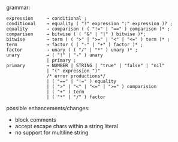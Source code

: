 grammar:
```
expression     → conditional ;
conditional    → equality ( "?" expression ":" expression )? ;
equality       → comparison ( ( "!=" | "==" ) comparison )* ;
comparison     → bitwise ( ( "&" | "|" ) bitwise )*;
bitwise        → term ( ( ">" | ">=" | "<" | "<=" ) term )* ;
term           → factor ( ( "-" | "+" ) factor )* ;
factor         → unary ( ( "/" | "*" ) unary )* ;
unary          → ( "!" | "-" ) unary
               | primary ;
primary        → NUMBER | STRING | "true" | "false" | "nil"
               | "(" expression ")" 
               /* error productions*/
               | ( "==" | "!=" ) equality
               | ( ">" | "<" | "<=" | ">=" ) comparision
               | ( "+" ) term
               | ( "*" | "/" ) factor

```
possible enhancements/changes:

- block comments
- accept escape chars within a string literal
- no support for multiline string